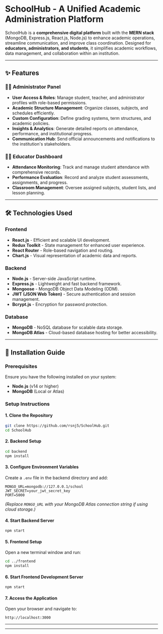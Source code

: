 # SchoolHub - A Unified Academic Administration Platform  

SchoolHub is a **comprehensive digital platform** built with the **MERN stack** (MongoDB, Express.js, React.js, Node.js) to enhance academic operations, streamline communication, and improve class coordination. Designed for **educators, administrators, and students**, it simplifies academic workflows, data management, and collaboration within an institution.

---

## ✨ Features  

### 👨‍💼 Administrator Panel  
- **User Access & Roles**: Manage student, teacher, and administrator profiles with role-based permissions.  
- **Academic Structure Management**: Organize classes, subjects, and schedules efficiently.  
- **Custom Configuration**: Define grading systems, term structures, and academic policies.  
- **Insights & Analytics**: Generate detailed reports on attendance, performance, and institutional progress.  
- **Communication Hub**: Send official announcements and notifications to the institution's stakeholders.  

### 👩‍🏫 Educator Dashboard  
- **Attendance Monitoring**: Track and manage student attendance with comprehensive records.  
- **Performance Evaluation**: Record and analyze student assessments, assignments, and progress.  
- **Classroom Management**: Oversee assigned subjects, student lists, and lesson planning.  

---  

## 🛠 Technologies Used  

### **Frontend**  
- **React.js** - Efficient and scalable UI development.  
- **Redux Toolkit** - State management for enhanced user experience.  
- **React Router** - Role-based navigation and routing.  
- **Chart.js** - Visual representation of academic data and reports.  

### **Backend**  
- **Node.js** - Server-side JavaScript runtime.  
- **Express.js** - Lightweight and fast backend framework.  
- **Mongoose** - MongoDB Object Data Modeling (ODM).  
- **JWT (JSON Web Token)** - Secure authentication and session management.  
- **Bcrypt.js** - Encryption for password protection.  

### **Database**  
- **MongoDB** - NoSQL database for scalable data storage.  
- **MongoDB Atlas** - Cloud-based database hosting for better accessibility.  

---  

## 🚀 Installation Guide  

### **Prerequisites**  
Ensure you have the following installed on your system:  
- **Node.js** (v14 or higher)  
- **MongoDB** (Local or Atlas)  

### **Setup Instructions**  

#### **1. Clone the Repository**  
```bash  
git clone https://github.com/rsnj5/SchoolHub.git  
cd SchoolHub  
```

#### **2. Backend Setup**  
```bash  
cd backend  
npm install  
```

#### **3. Configure Environment Variables**  
Create a `.env` file in the backend directory and add:  
```env  
MONGO_URL=mongodb://127.0.0.1/school  
JWT_SECRET=your_jwt_secret_key  
PORT=5000  
```
*(Replace `MONGO_URL` with your MongoDB Atlas connection string if using cloud storage.)*  

#### **4. Start Backend Server**  
```bash  
npm start  
```

#### **5. Frontend Setup**  
Open a new terminal window and run:  
```bash  
cd ../frontend  
npm install  
```

#### **6. Start Frontend Development Server**  
```bash  
npm start  
```

#### **7. Access the Application**  
Open your browser and navigate to:  
```  
http://localhost:3000  
```

---  




---


